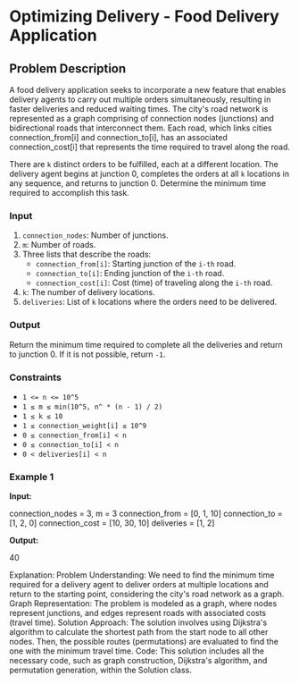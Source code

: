 # Optimizing Delivery - Food Delivery Application

## Problem Description

A food delivery application seeks to incorporate a new feature that enables delivery agents to carry out multiple orders simultaneously, resulting in faster deliveries and reduced waiting times. The city's road network is represented as a graph comprising of connection nodes (junctions) and bidirectional roads that interconnect them. Each road, which links cities connection_from[i] and connection_to[i], has an associated connection_cost[i] that represents the time required to travel along the road.

There are `k` distinct orders to be fulfilled, each at a different location. The delivery agent begins at junction 0, completes the orders at all `k` locations in any sequence, and returns to junction 0. Determine the minimum time required to accomplish this task.

### Input

1. `connection_nodes`: Number of junctions.
2. `m`: Number of roads.
3. Three lists that describe the roads:
   - `connection_from[i]`: Starting junction of the `i-th` road.
   - `connection_to[i]`: Ending junction of the `i-th` road.
   - `connection_cost[i]`: Cost (time) of traveling along the `i-th` road.
4. `k`: The number of delivery locations.
5. `deliveries`: List of `k` locations where the orders need to be delivered.

### Output

Return the minimum time required to complete all the deliveries and return to junction 0. If it is not possible, return `-1`.

### Constraints

- `1 <= n <= 10^5`
- `1 ≤ m ≤ min(10^5, n^ * (n - 1) / 2)`
- `1 ≤ k ≤ 10`
- `1 ≤ connection_weight[i] ≤ 10^9`
- `0 ≤ connection_from[i] < n`
- `0 ≤ connection_to[i] < n`
- `0 < deliveries[i] < n`

### Example 1

**Input:**

connection_nodes = 3, m = 3 connection_from = [0, 1, 10] connection_to = [1, 2, 0] connection_cost = [10, 30, 10] deliveries = [1, 2]



**Output:**

40

Explanation:
Problem Understanding: We need to find the minimum time required for a delivery agent to deliver orders at multiple locations and return to the starting point, considering the city's road network as a graph.
Graph Representation: The problem is modeled as a graph, where nodes represent junctions, and edges represent roads with associated costs (travel time).
Solution Approach: The solution involves using Dijkstra's algorithm to calculate the shortest path from the start node to all other nodes. Then, the possible routes (permutations) are evaluated to find the one with the minimum travel time.
Code: This solution includes all the necessary code, such as graph construction, Dijkstra's algorithm, and permutation generation, within the Solution class.




